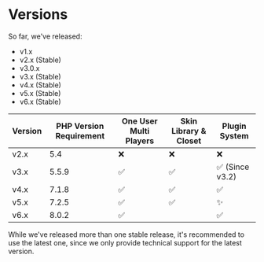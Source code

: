 # Versions

So far, we've released:

- v1.x
- v2.x (Stable)
- v3.0.x
- v3.x (Stable)
- v4.x (Stable)
- v5.x (Stable)
- v6.x (Stable)

| Version | PHP Version Requirement | One User Multi Players | Skin Library & Closet | Plugin System  |
| ------- | ----------------------- | ---------------------- | --------------------- | -------------- |
| v2.x    | 5.4                     | ❌                      | ❌                     | ❌              |
| v3.x    | 5.5.9                   | ✅                      | ✅                     | ✅ (Since v3.2) |
| v4.x    | 7.1.8                   | ✅                      | ✅                     | ✅              |
| v5.x    | 7.2.5                   | ✅                      | ✅                     | ✨              |
| v6.x    | 8.0.2                   | ✅                      |                       | ✅              |

While we've released more than one stable release, it's recommended to use the latest one, since we only provide technical support for the latest version.
